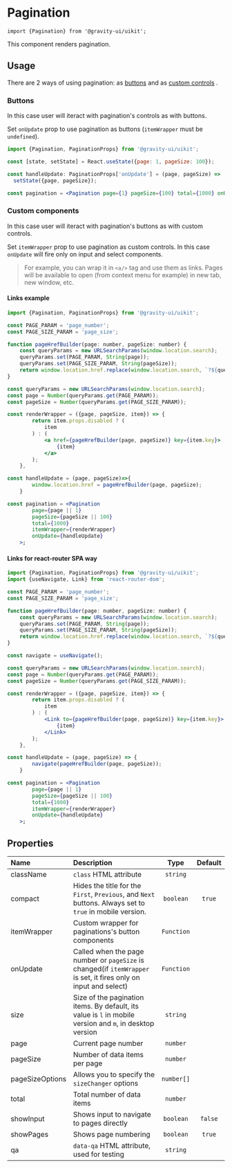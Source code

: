 <!--GITHUB_BLOCK-->

# Pagination

<!--/GITHUB_BLOCK-->

```tsx
import {Pagination} from '@gravity-ui/uikit';
```

This component renders pagination.

## Usage

There are 2 ways of using pagination: as [buttons](#buttons) and as [custom controls](#custom-constrols) .

### Buttons

In this case user will iteract with pagination's controls as with buttons.

Set `onUpdate` prop to use pagination as buttons (`itemWrapper` must be `undefined`).

```jsx
import {Pagination, PaginationProps} from '@gravity-ui/uikit';

const [state, setState] = React.useState({page: 1, pageSize: 100});

const handleUpdate: PaginationProps['onUpdate'] = (page, pageSize) =>
  setState({page, pageSize});

const pagination = <Pagination page={1} pageSize={100} total={1000} onUpdate={handleUpdate} />;
```

### Custom components

In this case user will iteract with pagination's buttons as with custom controls.

Set `itemWrapper` prop to use pagination as custom controls. In this case `onUpdate` will fire only on input and select components.

> For example, you can wrap it in `<a/>` tag and use them as links. Pages will be available to open (from context menu for example) in new tab, new window, etc.

#### Links example

```jsx
import {Pagination, PaginationProps} from '@gravity-ui/uikit';

const PAGE_PARAM = 'page_number';
const PAGE_SIZE_PARAM = 'page_size';

function pageHrefBuilder(page: number, pageSize: number) {
    const queryParams = new URLSearchParams(window.location.search);
    queryParams.set(PAGE_PARAM, String(page));
    queryParams.set(PAGE_SIZE_PARAM, String(pageSize));
    return window.location.href.replace(window.location.search, `?${queryParams.toString()}`);
}

const queryParams = new URLSearchParams(window.location.search);
const page = Number(queryParams.get(PAGE_PARAM));
const pageSize = Number(queryParams.get(PAGE_SIZE_PARAM));

const renderWrapper = ({page, pageSize, item}) => {
        return item.props.disabled ? (
            item
        ) : (
            <a href={pageHrefBuilder(page, pageSize)} key={item.key}>
                {item}
            </a>
        );
    },

const handleUpdate = (page, pageSize)=>{
        window.location.href = pageHrefBuilder(page, pageSize);
    }

const pagination = <Pagination
        page={page || 1}
        pageSize={pageSize || 100}
        total={1000}
        itemWrapper={renderWrapper}
        onUpdate={handleUpdate}
    >;
```

#### Links for react-router SPA way

```jsx
import {Pagination, PaginationProps} from '@gravity-ui/uikit';
import {useNavigate, Link} from 'react-router-dom';

const PAGE_PARAM = 'page_number';
const PAGE_SIZE_PARAM = 'page_size';

function pageHrefBuilder(page: number, pageSize: number) {
    const queryParams = new URLSearchParams(window.location.search);
    queryParams.set(PAGE_PARAM, String(page));
    queryParams.set(PAGE_SIZE_PARAM, String(pageSize));
    return window.location.href.replace(window.location.search, `?${queryParams.toString()}`);
}

const navigate = useNavigate();

const queryParams = new URLSearchParams(window.location.search);
const page = Number(queryParams.get(PAGE_PARAM));
const pageSize = Number(queryParams.get(PAGE_SIZE_PARAM));

const renderWrapper = ({page, pageSize, item}) => {
        return item.props.disabled ? (
            item
        ) : (
            <Link to={pageHrefBuilder(page, pageSize)} key={item.key}>
                {item}
            </Link>
        );
    },

const handleUpdate = (page, pageSize) => {
        navigate(pageHrefBuilder(page, pageSize));
    }

const pagination = <Pagination
        page={page || 1}
        pageSize={pageSize || 100}
        total={1000}
        itemWrapper={renderWrapper}
        onUpdate={handleUpdate}
    >;
```

## Properties

| Name            | Description                                                                                                      |    Type    | Default |
| :-------------- | :--------------------------------------------------------------------------------------------------------------- | :--------: | :-----: |
| className       | `class` HTML attribute                                                                                           |  `string`  |         |
| compact         | Hides the title for the `First`, `Previous`, and `Next` buttons. Always set to `true` in mobile version.         | `boolean`  | `true`  |
| itemWrapper     | Custom wrapper for paginations's button components                                                               | `Function` |         |
| onUpdate        | Called when the page number or `pageSize` is changed(if `itemWrapper` is set, it fires only on input and select) | `Function` |         |
| size            | Size of the pagination items. By default, its value is `l` in mobile version and `m`, in desktop version         |  `string`  |         |
| page            | Current page number                                                                                              |  `number`  |         |
| pageSize        | Number of data items per page                                                                                    |  `number`  |         |
| pageSizeOptions | Allows you to specify the `sizeChanger` options                                                                  | `number[]` |         |
| total           | Total number of data items                                                                                       |  `number`  |         |
| showInput       | Shows input to navigate to pages directly                                                                        | `boolean`  | `false` |
| showPages       | Shows page numbering                                                                                             | `boolean`  | `true`  |
| qa              | `data-qa` HTML attribute, used for testing                                                                       |  `string`  |         |
